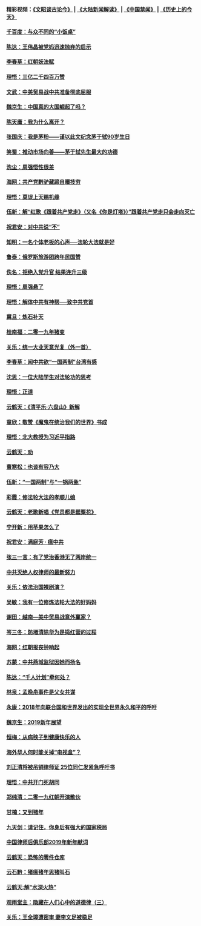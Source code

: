 #### 精彩视频：[《文昭谈古论今》](https://github.com/gfw-breaker/wenzhao/blob/master/README.md?t=01170030) | [《大陆新闻解读》](https://github.com/gfw-breaker/ntdtv-comedy/blob/master/README.md?t=01170030) | [《中国禁闻》](https://github.com/gfw-breaker/ntdtv-news/blob/master/README.md?t=01170030) | [《历史上的今天》](https://github.com/gfw-breaker/today-in-history/blob/master/README.md?t=01170030) 

#### [千百度：与众不同的“小饭桌”](../pages/nsc993/n10978639.md?t=01170030) 

#### [陈达：王伟晶被党妈迅速抛弃的启示](../pages/nsc993/n10976450.md?t=01170030) 

#### [李春草：红朝妖法赋](../pages/nsc993/n10976387.md?t=01170030) 

#### [理悟：三亿二千四百万赞](../pages/nsc993/n10975966.md?t=01170030) 

#### [文武：中美贸易战中共准备彻底屈服](../pages/nsc993/n10974571.md?t=01170030) 

#### [魏京生：中国真的大国崛起了吗？](../pages/nsc993/n10974530.md?t=01170030) 

#### [陈天庸：我为什么离开？](../pages/nsc993/n10974493.md?t=01170030) 

#### [张国庆：我是茅粉——谨以此文纪念茅于轼90岁生日](../pages/nsc993/n10974477.md?t=01170030) 

#### [笑蜀：推动市场向善——茅于轼先生最大的功德](../pages/nsc993/n10974451.md?t=01170030) 

#### [洗尘：周强悟性很差](../pages/nsc993/n10973701.md?t=01170030) 

#### [海网：共产党黔驴藏蹄自曝技穷](../pages/nsc993/n10969562.md?t=01170030) 

#### [理悟：莫误上天赐机缘](../pages/nsc993/n10969514.md?t=01170030) 

#### [伍新：解“红歌《跟着共产党走》（又名《你是灯塔》）”跟着共产党走只会走向灭亡](../pages/nsc993/n10969074.md?t=01170030) 

#### [祝君安：对中共说“不”](../pages/nsc993/n10968464.md?t=01170030) 

#### [知明：一名个体老板的心声──法轮大法就是好](../pages/nsc993/n10967473.md?t=01170030) 

#### [鲁泰：俄罗斯旅游团跨年民国赞](../pages/nsc993/n10967035.md?t=01170030) 

#### [佚名：拒绝入党升官  结果连升三级](../pages/nsc993/n10965069.md?t=01170030) 

#### [理悟：周强悬了](../pages/nsc993/n10965044.md?t=01170030) 

#### [理悟：解体中共有神帮──致中共党首](../pages/nsc993/n10963824.md?t=01170030) 

#### [冀旦：炼石补天](../pages/nsc993/n10963818.md?t=01170030) 

#### [桂南福：二零一九年猪变](../pages/nsc993/n10963774.md?t=01170030) 

#### [关乐：统一大业天意光复（外一首）](../pages/nsc993/n10963765.md?t=01170030) 

#### [李春草：闻中共欲“一国两制”台湾有感](../pages/nsc993/n10963761.md?t=01170030) 

#### [沈思：一位大陆学生对法轮功的思考](../pages/nsc993/n10960706.md?t=01170030) 

#### [理悟：正道](../pages/nsc993/n10960529.md?t=01170030) 

#### [云鹤天：《清平乐‧六盘山》新解](../pages/nsc993/n10959258.md?t=01170030) 

#### [童欣：敬赞《魔鬼在统治我们的世界》书成](../pages/nsc993/n10959244.md?t=01170030) 

#### [理悟：北大教授为习近平指路](../pages/nsc993/n10959234.md?t=01170030) 

#### [云鹤天：劝](../pages/nsc993/n10959226.md?t=01170030) 

#### [曹寒松：也谈有容乃大](../pages/nsc993/n10959191.md?t=01170030) 

#### [伍新：“一国两制”与“一锅两彘”](../pages/nsc993/n10958297.md?t=01170030) 

#### [彩霞：修法轮大法的孝顺儿媳](../pages/nsc993/n10958333.md?t=01170030) 

#### [云鹤天：老歌新唱《党员都是罂粟花》](../pages/nsc993/n10958225.md?t=01170030) 

#### [宁开新：用苹果怎么了](../pages/nsc993/n10955962.md?t=01170030) 

#### [祝君安：满庭芳 · 瘟中共](../pages/nsc993/n10955949.md?t=01170030) 

#### [张三一言：有了党治香港无了两岸统一](../pages/nsc993/n10955943.md?t=01170030) 

#### [中共灭绝人权律师的最新努力](../pages/nsc993/n10954725.md?t=01170030) 

#### [关乐：依法治国裸剧演？](../pages/nsc993/n10952420.md?t=01170030) 

#### [吴敏：我有一位修炼法轮大法的好妈妈](../pages/nsc993/n10952484.md?t=01170030) 

#### [谢田：越南—美中贸易战意外赢家？](../pages/nsc993/n10940351.md?t=01170030) 

#### [岑三冬：防堵清除华为是捣红营的过程](../pages/nsc993/n10952342.md?t=01170030) 

#### [海网：红朝报丧钟响起](../pages/nsc993/n10951480.md?t=01170030) 

#### [苏蒙：中共燕城监狱因她而扬名](../pages/nsc993/n10951476.md?t=01170030) 

#### [陈达：“千人计划”牵何处？](../pages/nsc993/n10951466.md?t=01170030) 

#### [林泉：孟晚舟事件是父女共谋](../pages/nsc993/n10947780.md?t=01170030) 

#### [永康：2018年向联合国和世界发出的实现全世界永久和平的呼吁](../pages/nsc993/n10947756.md?t=01170030) 

#### [魏京生：2019新年展望](../pages/nsc993/n10947691.md?t=01170030) 

#### [恒梅：从病秧子到健康快乐的人](../pages/nsc993/n10947469.md?t=01170030) 

#### [海外华人何时能关掉“电视盒”？](../pages/nsc993/n10945406.md?t=01170030) 

#### [刘正清将被吊销律师证 25位同仁发紧急呼吁书](../pages/nsc993/n10944361.md?t=01170030) 

#### [理悟：中共开门死胡同](../pages/nsc993/n10944908.md?t=01170030) 

#### [郑纯清：二零一九红朝开演散伙](../pages/nsc993/n10944905.md?t=01170030) 

#### [甘楠：又到猪年](../pages/nsc993/n10944903.md?t=01170030) 

#### [九天剑：请记住，你身后有强大的国家税局](../pages/nsc993/n10944885.md?t=01170030) 

#### [中国律师后俱乐部2019年新年献词](../pages/nsc993/n10944348.md?t=01170030) 

#### [云鹤天：恐怖的零件仓库](../pages/nsc993/n10942847.md?t=01170030) 

#### [云石黔：猪瘟猪年思猪叫石](../pages/nsc993/n10943180.md?t=01170030) 

#### [云鹤天:解“水深火热”](../pages/nsc993/n10942828.md?t=01170030) 

#### [观雨堂主：隐藏在人们心中的道德律（三）](../pages/nsc993/n10941445.md?t=01170030) 

#### [关乐：王全璋遭密审 妻李文足被稳足](../pages/nsc993/n10941420.md?t=01170030) 

